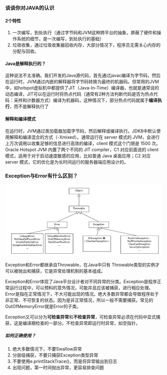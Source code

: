 ### 谈谈你对JAVA的认识

#### 2个特性

1. 一次编写，到处执行（通过字节码和JVM这种跨平台的抽象，屏蔽了硬件和操作系统的细节，是一次编写，到处执行的基础）
2. 垃圾收集，通过垃圾收集器回收内存，大部分情况下，程序员无需关心内存的分配与回收。

#### Java是解释执行的？

这种说法不太准确。我们开发的Java源代码，首先通过javac编译为字节码，然后在运行时，JVM通过内嵌的解释器将字节码转换为最终的机器码。但常用的JVM中，如hotspot虚拟机中都提供了JIT（Java-In-Time）编译器，也就是通常说的动态编译，JIT可以在运行时将热点代码（通常有2种方法判断代码是否为热点代码：采样和计数器方式）编译为机器码，这种情况下，部分热点代码就属于**编译执行**，而不是解释执行了

#### 解释和编译模式

在运行时，JVM通过类加载器加载字节码，然后解释或编译执行。JDK8中默认使用解释和编译混合的方式（-Xmixed）。通常运行在 server 模式的 JVM，会进行上万次调用以收集足够的信息进行高效的编译，client 模式这个门限是 1500 次。Oracle Hotspot JVM 内置了两个不同的 JIT compiler，C1 对应前面说的 client 模式，适用于对于启动速度敏感的应用，比如普通 Java 桌面应用；C2 对应 server 模式，它的优化是为长时间运行的服务器端应用设计的。

### Exception与Error有什么区别？

![image-20200825200012064](Java基础.assets/image-20200825200012064.png)

Exception和Error都继承自Throwable，在Java中只有  Throwable类型的实例才可以被抛出和捕获，它是异常处理机制的基本组成。

Exception和Error体现了Java平台设计者对不同异常的分类。Exception是程序正常运行过程中，可以预料的意外情况，可能并且应该被捕获，进行相应处理。Error是指在正常情况下，不大可能出现的情况。绝大多数异常都会导致程序处于非正常、不可恢复的状态。因为是非正常情况，所以一般不需要捕获。常见的OutOfMemoryError就是Error的子类。

Exception又可以分为**可检查异常**和**不检查异常**，可检查异常必须在代码中显式捕获，这是编译期检查的一部分。不检查异常即运行时异常，如空指针。

##### 如何正确使用？

1. 绝大多数情况下，不要Swallow异常
2. 分层级捕获，不要只捕获Exception类型异常
3. 不要使用e.printStackTrace()，而是将异常输出到日志
4. 出现问题，第一时间抛出异常，更容易排查问题










